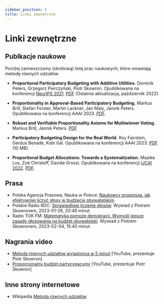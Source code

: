 ```yaml
---
sidebar_position: 5
title: Linki zewnętrzne
---
```


# Linki zewnętrzne

## Publkacje naukowe

Poniżej zamieszczamy (skrótową) listę prac naukowych, które omawiają metodę równych udziałów.

* __Proportional Participatory Budgeting with Additive Utilities.__
Dominik Peters, Grzegorz Pierczyński, Piotr Skowron. Opublikowana na konferencji [NeurIPS 2021](https://proceedings.neurips.cc/paper/2021/hash/69f8ea31de0c00502b2ae571fbab1f95-Abstract.html). [PDF](https://arxiv.org/pdf/2008.13276.pdf) (Ostatnia aktualizacja, październik 2022).

* __Proportionality in Approval-Based Participatory Budgeting.__
Markus Brill, Stefan Forster, Martin Lackner, Jan Maly, Jannik Peters. Opublikowana na konferencji AAAI 2023. [PDF](https://tubcloud.tu-berlin.de/s/RAM28cqMBgPowgp).

* __Robust and Verifiable Proportionality Axioms for Multiwinner Voting.__
Markus Brill, Jannik Peters. [PDF](https://arxiv.org/abs/2302.01989)

* __Participatory Budgeting Design for the Real World.__
Roy Fairstein, Gerdus Benadè, Kobi Gal. Opublikowana na konferencji AAAI 2023. [PDF](https://www.gerdusbenade.com/files/22_pb_stability.pdf) (10 MB).

* __Proportional Budget Allocations: Towards a Systematization.__
Maaike Los, Zoé Christoff, Davide Grossi. Opublikowana na konferencji [IJCAI 2022](https://ijcai-22.org/). [PDF](https://www.ijcai.org/proceedings/2022/0057.pdf).

## Prasa

* Polska Agencja Prasowa, Nauka w Polsce: [Naukowcy proponują, jak efektywniej liczyć głosy w budżecie obywatelskim](https://naukawpolsce.pl/aktualnosci/news,95022,naukowcy-proponuja-jak-efektywniej-liczyc-glosy-w-budzecie-obywatelskim.html).
* Polskie Radio RDC: [Sprawiedliwe liczenie głosów](https://www.rdc.pl/podcast/popoludnie-radia-dla-ciebie_FCt8vL79UA9lmdeTkti3?episode=1mkWT9aSOyTf7lExhqYK&active_page=1). Wywiad z Piotrem Skowronem, 2023-01-26, 20:46 minut.
* Radio TOK FM: [Matematyka pomoże demokracji. Wymyśli lepsze zasady głosowania na budżet obywatelski](https://audycje.tokfm.pl/podcast/135332,Matematyka-pomoze-demokracji-Wymysli-lepsze-zasady-glosowania-na-budzet-obywatelski). Wywiad z Piotrem Skowronem, 2023-02-04, 15:40 minut.

## Nagrania video

* [Metoda równych udziałów wyjaśniona w 5 minut](https://www.youtube.com/watch?v=0hQI2Q1OD18) [YouTube, prezentuje Piotr Skowron]
* [Proporcjonalny budżet partycypacyjny](https://www.youtube.com/watch?v=bP_Z50Z64zs) [YouTube, prezentuje Piotr Skowron]

## Inne strony internetowe

* Wikipedia [Metoda równych udziałów](https://pl.wikipedia.org/wiki/Metoda_r%C3%B3wnych_udzia%C5%82%C3%B3w).
